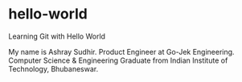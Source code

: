 # hello-world
Learning Git with Hello World

My name is Ashray Sudhir. Product Engineer at Go-Jek Engineering. Computer Science & Engineering Graduate from Indian Institute of Technology, Bhubaneswar.
